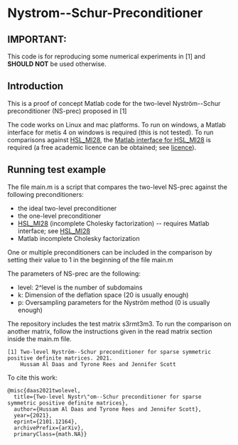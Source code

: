 # Nystrom--Schur-Preconditioner

## __IMPORTANT:__
This code is for reproducing some numerical experiments in [1] and __SHOULD NOT__ be used otherwise.

## Introduction
This is a proof of concept Matlab code for the two-level Nyström--Schur preconditioner (NS-prec) proposed in [1]

The code works on Linux and mac platforms. To run on windows, a Matlab interface for metis 4 on windows is required (this is not tested).
To run comparisons against [HSL_MI28](https://www.hsl.rl.ac.uk/catalogue/hsl_mi28.html), the [Matlab interface for HSL_MI28](https://www.hsl.rl.ac.uk/catalogue/hsl_mi28.html) is required (a free academic licence can be obtained; see [licence](https://www.hsl.rl.ac.uk/download/HSL_MI28/2.2.2/)).

## Running test example
The file main.m is a script that compares the two-level NS-prec against the following preconditioners:
- the ideal two-level preconditioner
- the one-level preconditioner
- [HSL_MI28](https://www.hsl.rl.ac.uk/catalogue/hsl_mi28.html) (incomplete Cholesky factorization) -- requires Matlab interface; see [HSL_MI28](https://www.hsl.rl.ac.uk/catalogue/hsl_mi28.html)
- Matlab incomplete Cholesky factorization

One or multiple preconditioners can be included in the comparison by setting their value to 1 in the beginning of the file main.m

The parameters of NS-prec are the following:
- level: 2^level is the number of subdomains
- k: Dimension of the deflation space (20 is usually enough)
- p: Oversampling parameters for the Nyström method (0 is usually enough)

The repository includes the test matrix s3rmt3m3. To run the comparison on another matrix, follow the instructions given in the read matrix section inside the main.m file.

    [1] Two-level Nyström--Schur preconditioner for sparse symmetric positive definite matrices. 2021.
        Hussam Al Daas and Tyrone Rees and Jennifer Scott
    
 To cite this work:

    @misc{daas2021twolevel,
      title={Two-level Nystr\"om--Schur preconditioner for sparse symmetric positive definite matrices}, 
      author={Hussam Al Daas and Tyrone Rees and Jennifer Scott},
      year={2021},
      eprint={2101.12164},
      archivePrefix={arXiv},
      primaryClass={math.NA}}
